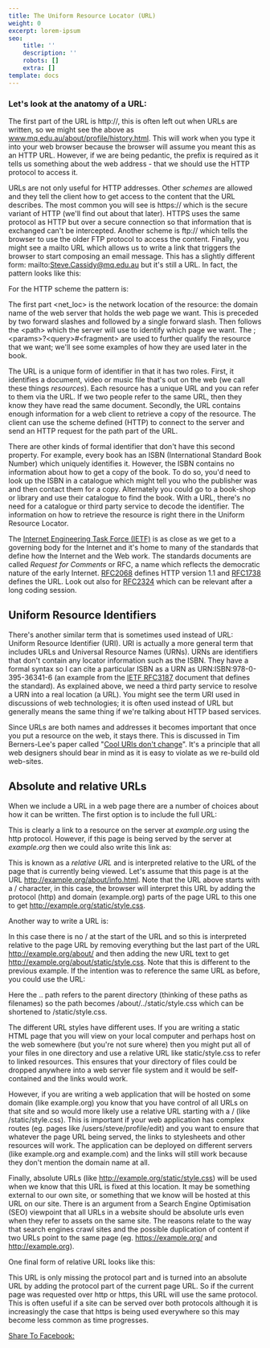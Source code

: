 ```yaml
---
title: The Uniform Resource Locator (URL)
weight: 0
excerpt: lorem-ipsum
seo:
    title: ''
    description: ''
    robots: []
    extra: []
template: docs
---
```



### Let's look at the anatomy of a URL:&#xA;&#xA;

The first part of the URL is http://, this is often left out when URLs are written, so we might see the above as www.mq.edu.au/about/profile/history.html. This will work when you type it into your web browser because the browser will assume you meant this as an HTTP URL. However, if we are being pedantic, the prefix is required as it tells us something about the web address - that we should use the HTTP protocol to access it.

URLs are not only useful for HTTP addresses. Other _schemes_ are allowed and they tell the client how to get access to the content that the URL describes. The most common you will see is https:// which is the secure variant of HTTP (we'll find out about that later). HTTPS uses the same protocol as HTTP but over a secure connection so that information that is exchanged can't be intercepted. Another scheme is ftp:// which tells the browser to use the older FTP protocol to access the content. Finally, you might see a mailto URL which allows us to write a link that triggers the browser to start composing an email message. This has a slightly different form: mailto:Steve.Cassidy@mq.edu.au but it's still a URL. In fact, the pattern looks like this:

For the HTTP scheme the pattern is:

The first part \<net_loc> is the network location of the resource: the domain name of the web server that holds the web page we want. This is preceded by two forward slashes and followed by a single forward slash. Then follows the \<path> which the server will use to identify which page we want. The ;\<params>?\<query>#\<fragment> are used to further qualify the resource that we want; we'll see some examples of how they are used later in the book.

The URL is a unique form of identifier in that it has two roles. First, it identifies a document, video or music file that's out on the web (we call these things _resources_). Each resource has a unique URL and you can refer to them via the URL. If we two people refer to the same URL, then they know they have read the same document. Secondly, the URL contains enough information for a web client to retrieve a copy of the resource. The client can use the scheme defined (HTTP) to connect to the server and send an HTTP request for the path part of the URL.

There are other kinds of formal identifier that don't have this second property. For example, every book has an ISBN (International Standard Book Number) which uniquely identifies it. However, the ISBN contains no information about how to get a copy of the book. To do so, you'd need to look up the ISBN in a catalogue which might tell you who the publisher was and then contact them for a copy. Alternately you could go to a book-shop or library and use their catalogue to find the book. With a URL, there's no need for a catalogue or third party service to decode the identifier. The information on how to retrieve the resource is right there in the Uniform Resource Locator.

The [Internet Engineering Task Force (IETF)](http://www.ietf.org/) is as close as we get to a governing body for the Internet and it's home to many of the standards that define how the Internet and the Web work. The standards documents are called _Request for Comments_ or RFC, a name which reflects the democratic nature of the early Internet. [RFC2068](http://datatracker.ietf.org/doc/rfc2068/) defines HTTP version 1.1 and [RFC1738](http://datatracker.ietf.org/doc/rfc1738/) defines the URL. Look out also for [RFC2324](http://datatracker.ietf.org/doc/rfc2324/) which can be relevant after a long coding session.

## Uniform Resource Identifiers

There's another similar term that is sometimes used instead of URL: Uniform Resource Identifier (URI). URI is actually a more general term that includes URLs and Universal Resource Names (URNs). URNs are identifiers that don't contain any locator information such as the ISBN. They have a formal syntax so I can cite a particular ISBN as a URN as URN:ISBN:978-0-395-36341-6 (an example from the [IETF RFC3187](http://tools.ietf.org/html/draft-ietf-urnbis-rfc3187bis-isbn-urn-01) document that defines the standard). As explained above, we need a third party service to resolve a URN into a real location (a URL). You might see the term URI used in discussions of web technologies; it is often used instead of URL but generally means the same thing if we're talking about HTTP based services.

Since URLs are both names and addresses it becomes important that once you put a resource on the web, it stays there. This is discussed in Tim Berners-Lee's paper called "[Cool URIs don't change](http://www.w3.org/Provider/Style/URI)". It's a principle that all web designers should bear in mind as it is easy to violate as we re-build old web-sites.

## Absolute and relative URLs

When we include a URL in a web page there are a number of choices about how it can be written. The first option is to include the full URL:

This is clearly a link to a resource on the server at _example.org_ using the http protocol. However, if this page is being served by the server at _example.org_ then we could also write this link as:

This is known as a _relative URL_ and is interpreted relative to the URL of the page that is currently being viewed. Let's assume that this page is at the URL http://example.org/about/info.html. Note that the URL above starts with a / character, in this case, the browser will interpret this URL by adding the protocol (http) and domain (example.org) parts of the page URL to this one to get http://example.org/static/style.css.

Another way to write a URL is:

In this case there is no / at the start of the URL and so this is interpreted relative to the page URL by removing everything but the last part of the URL http://example.org/about/ and then adding the new URL text to get http://example.org/about/static/style.css. Note that this is different to the previous example. If the intention was to reference the same URL as before, you could use the URL:

Here the .. path refers to the parent directory (thinking of these paths as filenames) so the path becomes /about/../static/style.css which can be shortened to /static/style.css.

The different URL styles have different uses. If you are writing a static HTML page that you will view on your local computer and perhaps host on the web somewhere (but you're not sure where) then you might put all of your files in one directory and use a relative URL like static/style.css to refer to linked resources. This ensures that your directory of files could be dropped anywhere into a web server file system and it would be self-contained and the links would work.

However, if you are writing a web application that will be hosted on some domain (like example.org) you know that you have control of all URLs on that site and so would more likely use a relative URL starting with a / (like /static/style.css). This is important if your web application has complex routes (eg. pages like /users/steve/profile/edit) and you want to ensure that whatever the page URL being served, the links to stylesheets and other resources will work. The application can be deployed on different servers (like example.org and example.com) and the links will still work because they don't mention the domain name at all.

Finally, absolute URLs (like http://example.org/static/style.css) will be used when we know that this URL is fixed at this location. It may be something external to our own site, or something that we know will be hosted at this URL on our site. There is an argument from a Search Engine Optimisation (SEO) viewpoint that all URLs in a website should be absolute urls even when they refer to assets on the same site. The reasons relate to the way that search engines crawl sites and the possible duplication of content if two URLs point to the same page (eg. https://example.org/ and http://example.org).

One final form of relative URL looks like this:

This URL is only missing the protocol part and is turned into an absolute URL by adding the protocol part of the current page URL. So if the current page was requested over http or https, this URL will use the same protocol. This is often useful if a site can be served over both protocols although it is increasingly the case that https is being used everywhere so this may become less common as time progresses.

[Share To Facebook:](https://www.facebook.com/sharer/sharer.php?u=https://bgoonzblog20.netlify.app/)
